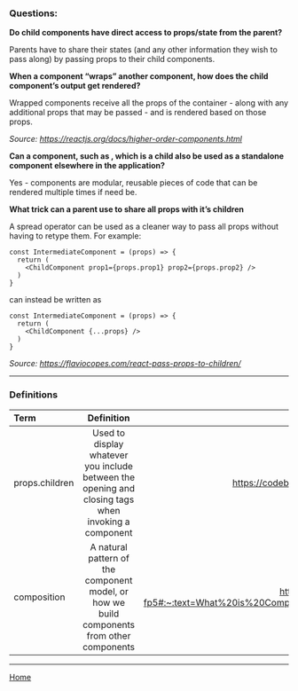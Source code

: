 ### Questions:

**Do child components have direct access to props/state from the parent?**

Parents have to share their states (and any other information they wish to pass along) by passing props to their child components.

**When a component “wraps” another component, how does the child component’s output get rendered?**

Wrapped components receive all the props of the container - along with any additional props that may be passed - and is rendered based on those props.

*Source: https://reactjs.org/docs/higher-order-components.html*

**Can a component, such as <Content />, which is a child also be used as a standalone component elsewhere in the application?**

Yes - components are modular, reusable pieces of code that can be rendered multiple times if need be.

**What trick can a parent use to share all props with it’s children**

A spread operator can be used as a cleaner way to pass all props without having to retype them.  For example:

```
const IntermediateComponent = (props) => {
  return (
    <ChildComponent prop1={props.prop1} prop2={props.prop2} />
  )
}
```
can instead be written as
```
const IntermediateComponent = (props) => {
  return (
    <ChildComponent {...props} />
  )
}
```

*Source: https://flaviocopes.com/react-pass-props-to-children/*

---

### Definitions

|Term|Definition|Source|
|:--|:-:|--:|
|props.children|Used to display whatever you include between the opening and closing tags when invoking a component|https://codeburst.io/a-quick-intro-to-reacts-props-children-cb3d2fce4891|
|composition|A natural pattern of the component model, or how we build components from other components|https://dev.to/bouhm/thinking-in-react-component-composition-fp5#:~:text=What%20is%20Composition%3F,in%20building%20many%20other%20components.|

---

[Home](https://jchinzi.github.io/reading-notes/)